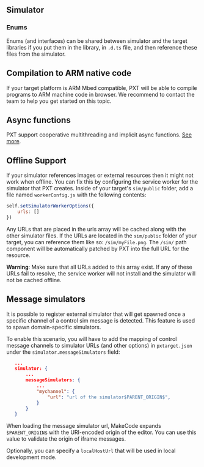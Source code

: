 ## Simulator

### Enums

Enums (and interfaces) can be shared between simulator and the target libraries
if you put them in the library, in `.d.ts` file, and then reference these
files from the simulator.

## Compilation to ARM native code

If your target platform is ARM Mbed compatible, PXT will be able to compile programs to ARM machine code in browser.
We recommend to contact the team to help you get started on this topic.

## Async functions

PXT support cooperative multithreading and implicit async functions.
[See more](/async).


## Offline Support

If your simulator references images or external resources then it might not work
when offline. You can fix this by configuring the service worker for the simulator
that PXT creates. Inside of your target's `sim/public` folder, add a file named
`workerConfig.js` with the following contents:

```javascript
self.setSimulatorWorkerOptions({
    urls: []
})
```

Any URLs that are placed in the urls array will be cached along with the other simulator
files. If the URLs are located in the `sim/public` folder of your target, you can reference
them like so: `/sim/myFile.png`. The `/sim/` path component will be automatically patched
by PXT into the full URL for the resource.

**Warning**: Make sure that all URLs added to this array exist. If any of these URLs fail to resolve,
the service worker will not install and the simulator will not be cached offline.

## Message simulators

It is possible to register external simulator that will get spawned once a specific channel of a control sim message is detected.
This feature is used to spawn domain-specific simulators.

To enable this scenario, you will have to add the mapping of control message channels to simulator URLs (and other options)
in ``pxtarget.json`` under the ``simulator.messageSimulators`` field:

```json
   ...
   simulator: {
       ...
       messageSimulators: {
           ...
           "mychannel": {
               "url": "url of the simulator$PARENT_ORIGIN$",
           }
       }
   }
```

When loading the message simulator url, MakeCode expands ``$PARENT_ORIGIN$`` with the URI-encoded origin of the editor.
You can use this value to validate the origin of iframe messages.

Optionally, you can specify a ``localHostUrl`` that will be used in local development mode.